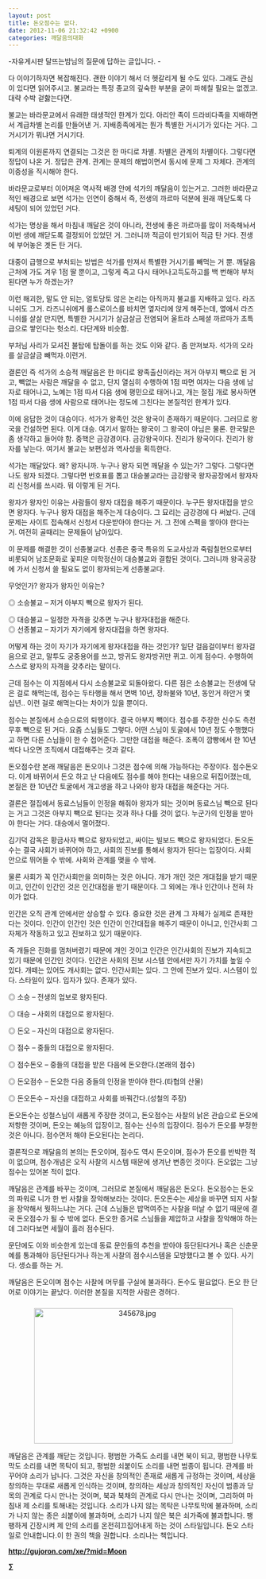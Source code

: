 ```yaml
---
layout: post
title: 돈오점수는 없다.
date: 2012-11-06 21:32:42 +0900
categories: 깨달음의대화
---
```

-자유게시판 달뜨는밤님의 질문에 답하는 글입니다. -

 다 이야기하자면 복잡해진다. 괜한 이야기 해서 더 헷갈리게 될 수도 있다. 그래도 관심이 있다면 읽어주시고. 불교라는 특정 종교의 깊숙한 부분을 굳이 파헤칠 필요는 없겠고. 대략 수박 겉핧는다면. 

 불교는 바라문교에서 유래한 태생적인 한계가 있다. 아리안 족이 드라비다족을 지배하면서 계급차별 논리를 만들어낸 거. 지배종족에게는 뭔가 특별한 거시기가 있다는 거다. 그 거시기가 뭐냐면 거시기다. 

 퇴계의 이원론까지 연결되는 그것은 한 마디로 차별. 차별은 관계의 차별이다. 그렇다면 정답이 나온 거. 정답은 관계. 관계는 문제의 해법이면서 동시에 문제 그 자체다. 관계의 이중성을 직시해야 한다. 

 바라문교로부터 이어져온 역사적 배경 안에 석가의 깨달음이 있는거고. 그러한 바라문교적인 배경으로 보면 석가는 인연이 중해서 즉, 전생의 까르마 덕분에 원래 깨닫도록 다 세팅이 되어 있었던 거다. 

 석가는 명상을 해서 마침내 깨달은 것이 아니라, 전생에 좋은 까르마를 많이 저축해놔서 이번 생에 깨닫도록 결정되어 있었던 거. 그러니까 적금이 만기되어 적금 탄 거다. 전생에 부어놓은 곗돈 탄 거다. 

 대중이 급행으로 부처되는 방법은 석가를 만져서 특별한 거시기를 빼먹는 거 뿐. 깨달음 근처에 가도 겨우 1점 딸 뿐이고, 그렇게 죽고 다시 태어나고득도하고를 백 번해야 부처된다면 누가 하겠는가? 



이런 해괴한, 말도 안 되는, 얼토당토 않은 논리는 아직까지 불교를 지배하고 있다. 라즈니쉬도 그거. 라즈니쉬에게 롤스로이스를 바치면 옆자리에 앉게 해주는데, 옆에서 라즈니쉬를 살살 만지면, 특별한 거시기가 살금살금 전염되어 울트라 스페셜 까르마가 초특급으로 쌓인다는 헛소리. 다단계와 비슷함. 



부처님 사리가 모셔진 불탑에 탑돌이를 하는 것도 이와 같다. 좀 만져보자. 석가의 오라를 살금살금 빼먹자.이런거.

 결론인 즉 석가의 소승적 깨달음은 한 마디로 왕족출신이라는 저거 아부지 빽으로 된 거고, 빽없는 사람은 깨달을 수 없고, 단지 열심히 수행하여 1점 따면 여자는 다음 생에 남자로 태어나고, 노예는 1점 따서 다음 생에 평민으로 태어나고, 개는 절집 개로 봉사하면 1점 따서 다음 생에 사람으로 태어나는 정도에 그친다는 본질적인 한계가 있다. 

 이에 응답한 것이 대승이다. 석가가 왕족인 것은 왕국이 존재하기 때문이다. 그러므로 왕국을 건설하면 된다. 이게 대승. 여기서 말하는 왕국이 그 왕국이 아님은 물론. 한국말은 좀 생각하고 들어야 함. 중핵은 금강경이다. 금강왕국이다. 진리가 왕국이다. 진리가 왕자를 낳는다. 여기서 불교는 보편성과 역사성을 획득한다. 

 석가는 깨달았다. 왜? 왕자니까. 누구나 왕자 되면 깨달을 수 있는가? 그렇다. 그렇다면 나도 왕자 되겠다. 그렇다면 번호표를 뽑고 대승불교라는 금강왕국 왕자공장에서 왕자자리 신청서를 쓰시라. 뭐 이렇게 된 거다. 

 왕자가 왕자인 이유는 사람들이 왕자 대접을 해주기 때문이다. 누구든 왕자대접을 받으면 왕자다. 누구나 왕자 대접을 해주는게 대승이다. 그 묘리는 금강경에 다 써놨다. 근데 문제는 사이트 접속해서 신청서 다운받아야 한다는 거. 그 전에 스펙을 쌓아야 한다는 거. 여전히 골때리는 문제들이 남아있다. 

 이 문제를 해결한 것이 선종불교다. 선종은 중국 특유의 도교사상과 죽림칠현으로부터 비롯되어 남조문화로 꽃피운 미학정신이 대승불교와 결합된 것이다. 그러니까 왕국공장에 가서 신청서 쓸 필요도 없이 왕자되는게 선종불교다. 

 무엇인가? 왕자가 왕자인 이유는? 

 ◎ 소승불교 – 저거 아부지 빽으로 왕자가 된다. 

    
◎ 대승불교 – 일정한 자격을 갖추면 누구나 왕자대접을 해준다.     
◎ 선종불교 – 자기가 자기에게 왕자대접을 하면 왕자다. 

 어떻게 하는 것이 자기가 자기에게 왕자대접을 하는 것인가? 일단 걸음걸이부터 왕자걸음으로 걷고, 말투도 궁중용어를 쓰고, 방귀도 왕자방귀만 뀌고. 이게 점수다. 수행하여 스스로 왕자의 자격을 갖추라는 말이다. 

 근데 점수는 이 지점에서 다시 소승불교로 되돌아왔다. 다른 점은 소승불교는 전생에 닦은 걸로 해먹는데, 점수는 두타행을 해서 면벽 10년, 장좌불와 10년, 동안거 하안거 몇 십년.. 이런 걸로 해먹는다는 차이가 있을 뿐이다. 

 점수는 본질에서 소승으로의 퇴행이다. 결국 아부지 빽이다. 점수를 주장한 신수도 측천무후 빽으로 된 거다. 요즘 스님들도 그렇다. 어떤 스님이 토굴에서 10년 정도 수행했다고 하면 다른 스님들이 한 수 접어준다. 그만한 대접을 해준다. 조폭이 깜빵에서 한 10년 썩다 나오면 조직에서 대접해주는 것과 같다. 

 돈오점수란 본래 깨달음은 돈오이나 그것은 점수에 의해 가능하다는 주장이다. 점수돈오다. 이게 바뀌어서 돈오 하고 난 다음에도 점수를 해야 한다는 내용으로 뒤집어졌는데, 본질은 한 10년간 토굴에서 개고생을 하고 나와야 왕자 대접을 해준다는 거다. 

 결론은 절집에서 동료스님들이 인정을 해줘야 왕자가 되는 것이며 동료스님 빽으로 된다는 거고 그것은 아부지 빽으로 된다는 것과 하나 다를 것이 없다. 누군가의 인정을 받아야 한다는 거다. 대승에서 멀어졌다. 

 김기덕 감독은 황금사자 빽으로 왕자되었고, 싸이는 빌보드 빽으로 왕자되었다. 돈오돈수는 결국 사회가 바뀌어야 하고, 사회의 진보를 통해서 왕자가 된다는 입장이다. 사회 안으로 뛰어들 수 밖에. 사회와 관계를 맺을 수 밖에. 

 물론 사회가 꼭 인간사회만을 의미하는 것은 아니다. 개가 개인 것은 개대접을 받기 때문이고, 인간이 인간인 것은 인간대접을 받기 때문이다. 그 외에는 개나 인간이나 전혀 차이가 없다. 

 인간은 오직 관계 안에서만 상승할 수 있다. 중요한 것은 관계 그 자체가 실제로 존재한다는 것이다. 인간이 인간인 것은 인간이 인간대접을 해주기 때문이 아니고, 인간사회 그 자체가 작동하고 있고 진보하고 있기 때문이다. 

 즉 개들은 진화를 멈처버렸기 때문에 개인 것이고 인간은 인간사회의 진보가 지속되고 있기 때문에 인간인 것이다. 인간은 사회의 진보 시스템 안에서만 자기 가치를 높일 수 있다. 개떼는 있어도 개사회는 없다. 인간사회는 있다. 그 안에 진보가 있다. 시스템이 있다. 스타일이 있다. 입자가 있다. 존재가 있다. 

 ◎ 소승 – 전생의 업보로 왕자된다. 

    
◎ 대승 – 사회의 대접으로 왕자된다. 

 ◎ 돈오 – 자신의 대접으로 왕자된다. 

    
◎ 점수 – 중들의 대접으로 왕자된다. 

 ◎ 점수돈오 – 중들의 대접을 받은 다음에 돈오한다.(본래의 점수) 

    
◎ 돈오점수 – 돈오한 다음 중들의 인정을 받아야 한다.(타협의 산물) 

 ◎ 돈오돈수 – 자신을 대접하고 사회를 바꿔간다.(성철의 주장) 

 돈오돈수는 성철스님이 새롭게 주장한 것이고, 돈오점수는 사찰의 낡은 관습으로 돈오에 저항한 것이며, 돈오는 혜능의 입장이고, 점수는 신수의 입장이다. 점수가 돈오를 부정한 것은 아니다. 점수먼저 해야 돈오된다는 논리다. 

 결론적으로 깨달음의 본의는 돈오이며, 점수도 역시 돈오이며, 점수가 돈오를 반박한 적이 없으며, 점수개념은 오직 사찰의 시스템 때문에 생겨난 변종인 것이다. 돈오없는 그냥 점수는 있어본 적이 없다. 

 깨달음은 관계를 바꾸는 것이며, 그러므로 본질에서 깨달음은 돈오다. 돈오점수는 돈오의 파워로 니가 한 번 사찰을 장악해보라는 것이다. 돈오돈수는 세상을 바꾸면 되지 사찰을 장악해서 뭣하느냐는 거다. 근데 스님들은 밥먹여주는 사찰을 떠날 수 없기 때문에 결국 돈오점수가 될 수 밖에 없다. 돈오한 증거로 스님들을 제압하고 사찰을 장악해야 하는데 그러다보면 세월이 흘러 점수된다. 



문단에도 이와 비슷한게 있는데 동료 문인들의 추천을 받아야 등단된다거나 혹은 신춘문예를 통과해야 등단된다거나 하는게 사찰의 점수시스템을 모방했다고 볼 수 있다. 사기다. 생쇼를 하는 거. 

 깨달음은 돈오이며 점수는 사찰에 머무를 구실에 불과하다. 돈수도 필요없다. 돈오 한 단어로 이야기는 끝났다. 이러한 본질을 지적한 사람은 경허다. 



 ###

  
  





  


<p align="center">
  <a href="?mid=Moon"><img alt="345678.jpg" src="assets/attach/images/198/187/283/345678.jpg" width="400" height="273" /> <br /></a> 
  
  <p>
  </p>
  
  <p>
    깨달음은 관계를 깨닫는 것입니다. 평범한 가죽도 소리를 내면 북이 되고, 평범한 나무토막도 소리를 내면 목탁이 되고, 평범한 쇠붙이도 소리를 내면 범종이 됩니다. 관계를 바꾸어야 소리가 납니다. 그것은 자신을 창의적인 존재로 새롭게 규정하는 것이며, 세상을 창의하는 무대로 새롭게 인식하는 것이며, 창의하는 세상과 창의적인 자신이 범종과 당목의 관계로 다시 만나는 것이며, 북과 북채의 관계로 다시 만나는 것이며, 그리하여 마침내 제 소리를 토해내는 것입니다. 소리가 나지 않는 목탁은 나무토막에 불과하며, 소리가 나지 않는 종은 쇠붙이에 불과하며, 소리가 나지 않은 북은 쇠가죽에 불과합니다. 팽팽하게 긴장시켜 제 안의 소리를 온전히끄집어내게 하는 것이 스타일입니다. 돈오 스타일로 안내합니다.이 한 권의 책을 권합니다. 소리나는 책입니다.
  </p>
  
  <p>
  </p>
  
  <p>
  </p>
  
  <p>
    <b><a href="?mid=Moon">http://gujoron.com/xe/?mid=Moon</a> </b><br />
  </p>
  
  <p>
    <b>∑</b> <br /><br />
  </p>
  
  <p>
  </p>
  
  <p>
  </p>
  
  <p>
  </p>
  
  <p>
  </p>
</p>
